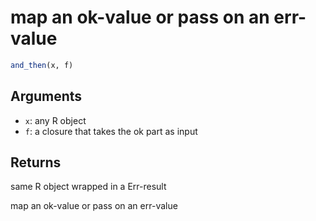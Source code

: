 # map an ok-value or pass on an err-value

```r
and_then(x, f)
```

## Arguments

- `x`: any R object
- `f`: a closure that takes the ok part as input

## Returns

same R object wrapped in a Err-result

map an ok-value or pass on an err-value